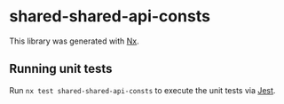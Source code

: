 # shared-shared-api-consts

This library was generated with [Nx](https://nx.dev).

## Running unit tests

Run `nx test shared-shared-api-consts` to execute the unit tests via [Jest](https://jestjs.io).

